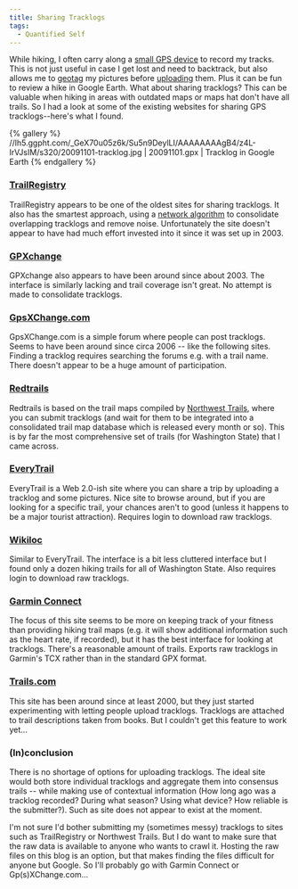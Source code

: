 ```yaml
---
title: Sharing Tracklogs
tags:
  - Quantified Self
---
```


While hiking, I often carry along a [small GPS device](http://www.garmin.com/products/etrexH/) to record my tracks. This is not just useful in case I get lost and need to backtrack, but also allows me to [geotag](http://www.robogeo.com/) my pictures before [uploading](https://plus.google.com/collection/ctuBZ) them. Plus it can be fun to review a hike in Google Earth. What about sharing tracklogs? This can be valuable when hiking in areas with outdated maps or maps hat don't have all trails. So I had a look at some of the existing websites for sharing GPS tracklogs--here's what I found.

{% gallery %}
//lh5.ggpht.com/_GeX70u05z6k/Su5n9DeylLI/AAAAAAAAgB4/z4L-IrVJsIM/s320/20091101-tracklog.jpg | 20091101.gpx | Tracklog in Google Earth
{% endgallery %}

### [TrailRegistry](http://trailregistry.com/)

TrailRegistry appears to be one of the oldest sites for sharing tracklogs. It also has the smartest approach, using a [network algorithm](http://www.topofusion.com/network.php) to consolidate overlapping tracklogs and remove noise. Unfortunately the site doesn't appear to have had much effort invested into it since it was set up in 2003.

### [GPXchange](http://www.gpxchange.com/)

GPXchange also appears to have been around since about 2003. The interface is similarly lacking and trail coverage isn't great. No attempt is made to consolidate tracklogs.

### [GpsXChange.com](http://www.gpsxchange.com/)

GpsXChange.com is a simple forum where people can post tracklogs. Seems to have been around since circa 2006 -- like the following sites. Finding a tracklog requires searching the forums e.g. with a trail name. There doesn't appear to be a huge amount of participation.

### [Redtrails](http://redtrails.com/)

Redtrails is based on the trail maps compiled by [Northwest Trails](http://switchbacks.com/maps/NW_Trails.html), where you can submit tracklogs (and wait for them to be integrated into a consolidated trail map database which is released every month or so). This is by far the most comprehensive set of trails (for Washington State) that I came across.

### [EveryTrail](http://www.everytrail.com/)

EveryTrail is a Web 2.0-ish site where you can share a trip by uploading a tracklog and some pictures. Nice site to browse around, but if you are looking for a specific trail, your chances aren't to good (unless it happens to be a major tourist attraction). Requires login to download raw tracklogs.

### [Wikiloc](http://www.wikiloc.com/)

Similar to EveryTrail. The interface is a bit less cluttered interface but I found only a dozen hiking trails for all of Washington State. Also requires login to download raw tracklogs.

### [Garmin Connect](http://connect.garmin.com/)

The focus of this site seems to be more on keeping track of your fitness than providing hiking trail maps (e.g. it will show additional information such as the heart rate, if recorded), but it has the best interface for looking at tracklogs. There's a reasonable amount of trails. Exports raw tracklogs in Garmin's TCX rather than in the standard GPX format.

### [Trails.com](http://www.trails.com/)

This site has been around since at least 2000, but they just started experimenting with letting people upload tracklogs. Tracklogs are attached to trail descriptions taken from books. But I couldn't get this feature to work yet...

### (In)conclusion

There is no shortage of options for uploading tracklogs. The ideal site would both store individual tracklogs and aggregate them into consensus trails -- while making use of contextual information (How long ago was a tracklog recorded? During what season? Using what device? How reliable is the submitter?). Such as site does not appear to exist at the moment.

I'm not sure I'd bother submitting my (sometimes messy) tracklogs to sites such as TrailRegistry or Northwest Trails. But I do want to make sure that the raw data is available to anyone who wants to crawl it. Hosting the raw files on this blog is an option, but that makes finding the files difficult for anyone but Google. So I'll probably go with Garmin Connect or Gp(s)XChange.com...
